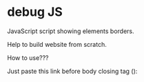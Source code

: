 # debug JS
JavaScript script showing elements borders.

Help to build website from scratch.

How to use???

Just paste this link before body closing tag (</body>):

<script src="https://cholodymedia.github.io/debug/debug.js"></script>
